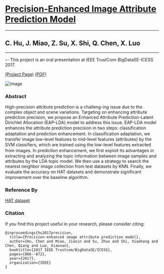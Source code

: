 # [Precision-Enhanced Image Attribute Prediction Model](https://github.com/ThroneHU/EapLda)
---
## C. Hu, J. Miao, Z. Su, X. Shi, Q. Chen, X. Luo 
---
-- This project is an oral presentation at IEEE TrustCom-BigDataSE-ICESS 2017.

[(Project Page)](https://ieeexplore.ieee.org/abstract/document/8029527?casa_token=nToodSUyVFgAAAAA:b9H4Ih4p1FDqDLZZYDlbyZGo1iBG9644Pu-Cl-DNeQ8NNEzNwimfEXnvP0Pb-rcaCKwgxlMu) [(PDF)](https://ieeexplore.ieee.org/stamp/stamp.jsp?tp=&arnumber=8029527) 

<!--
[(Slides)](https://sites.google.com/view/tyronehu/research/pointgrasp) [(Video)](https://sites.google.com/view/tyronehu/research/pointgrasp)
-->

![image](https://github.com/ThroneHU/EapLda/blob/main/figs/fig1.jpg)

### Abstract

High-precision attribute prediction is a challeng-ing issue due to the complex object and scene variations. Targeting on enhancing attribute prediction precision, we propose an Enhanced Attribute Prediction-Latent Dirichlet Allocation (EAP-LDA) model to address this issue. EAP-LDA model enhances the attribute prediction precision in two steps: classiﬁcation adaptation and prediction enhancement. In classiﬁcation adaptation, we transfer image low-level features to mid-level features (attributes) by the SVM classiﬁers, which are trained using the low-level features extracted from images. In prediction enhancement, we ﬁrst exploit its advantages in extracting and analyzing the topic information between image samples and attributes by the LDA topic model. We then use a strategy to search the nearest neighbor image collection from test datasets by KNN. Finally, we evaluate the accuracy on HAT datasets and demonstrate signiﬁcant improvement over the baseline algorithm.

<!--
### Installation

1. Install requirements:
```python
pip3 install -r requirements.txt
```

2. Clone the repository using the command:
```python
git clone https://github.com/ehsanik/touchTorch
cd touchTorch
```

### PointNet++

1. Download the PointNet++ from [here](https://github.com/charlesq34/pointnet2).

2. Move the train and Inference scripts to the solver directory.

### Data Preparation

1. Annotate point cloud data using *semantic-segmentation-editor* and collect **.pcd* labels.

2. Generate **.npy* data for `train/val/` by modifying mode.
```python
cd utils
python collect_biorob_3data.py --mode train
```

Processed data will be saved in `datasets/sub_ycb/train`.

### Run
```python
python train_complex.py
python test_e2e.py
```
-->

### Reference By
[HAT dataset](https://grvsharma.com/datasets/hat/)

### Citation

If you find this project useful in your research, please consider citing:
```
@inproceedings{hu2017precision,
  title={Precision-enhanced image attribute prediction model},
  author={Hu, Chen and Miao, Jiaxin and Su, Zhuo and Shi, Xiaohong and Chen, Qiang and Luo, Xiaonan},
  booktitle={2017 IEEE Trustcom/BigDataSE/ICESS},
  pages={866--872},
  year={2017},
  organization={IEEE}
}
```

